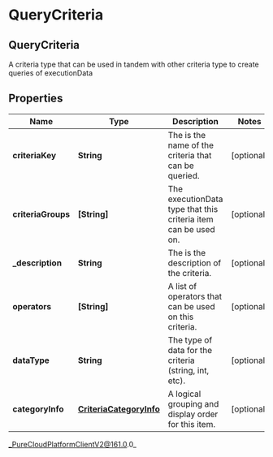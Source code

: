 # QueryCriteria

## QueryCriteria
A criteria type that can be used in tandem with other criteria type to create queries of executionData

## Properties

|Name | Type | Description | Notes|
|------------ | ------------- | ------------- | -------------|
| **criteriaKey** | **String** | The is the name of the criteria that can be queried. | [optional] |
| **criteriaGroups** | **[String]** | The executionData type that this criteria item can be used on. | [optional] |
| **_description** | **String** | The is the description of the criteria. | [optional] |
| **operators** | **[String]** | A list of operators that can be used on this criteria. | [optional] |
| **dataType** | **String** | The type of data for the criteria (string, int, etc). | [optional] |
| **categoryInfo** | [**CriteriaCategoryInfo**](CriteriaCategoryInfo) | A logical grouping and display order for this item. | [optional] |



_PureCloudPlatformClientV2@161.0.0_
